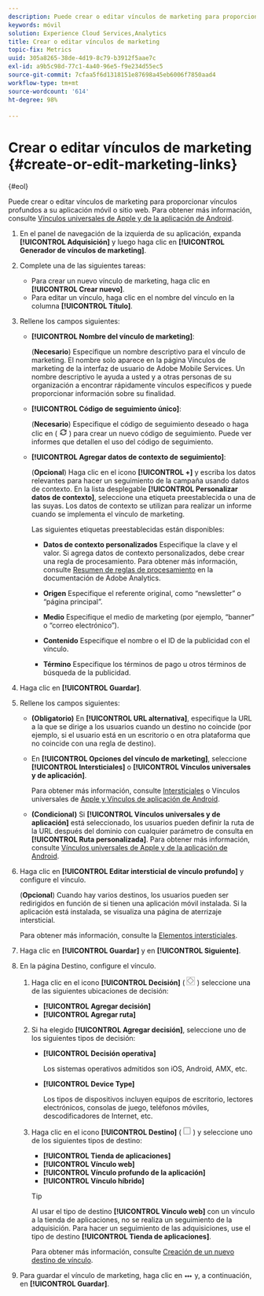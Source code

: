 ```yaml
---
description: Puede crear o editar vínculos de marketing para proporcionar vínculos profundos a su aplicación móvil o sitio web.
keywords: móvil
solution: Experience Cloud Services,Analytics
title: Crear o editar vínculos de marketing
topic-fix: Metrics
uuid: 305a8265-38de-4d19-8c79-b3912f5aae7c
exl-id: a9b5c98d-77c1-4a40-96e5-f9e234d55ec5
source-git-commit: 7cfaa5f6d1318151e87698a45eb6006f7850aad4
workflow-type: tm+mt
source-wordcount: '614'
ht-degree: 98%

---
```


# Crear o editar vínculos de marketing {#create-or-edit-marketing-links}

{#eol}

Puede crear o editar vínculos de marketing para proporcionar vínculos profundos a su aplicación móvil o sitio web. Para obtener más información, consulte [Vínculos universales de Apple y de la aplicación de Android](/help/using/c-manage-app-settings/c-mob-confg-app/c-universal-app-links.md).

1. En el panel de navegación de la izquierda de su aplicación, expanda **[!UICONTROL Adquisición]** y luego haga clic en **[!UICONTROL Generador de vínculos de marketing]**.
1. Complete una de las siguientes tareas:

   * Para crear un nuevo vínculo de marketing, haga clic en **[!UICONTROL Crear nuevo]**.
   * Para editar un vínculo, haga clic en el nombre del vínculo en la columna **[!UICONTROL Título]**.

1. Rellene los campos siguientes:

   * **[!UICONTROL Nombre del vínculo de marketing]**:

      (**Necesario**) Especifique un nombre descriptivo para el vínculo de marketing. El nombre solo aparece en la página Vínculos de marketing de la interfaz de usuario de Adobe Mobile Services. Un nombre descriptivo le ayuda a usted y a otras personas de su organización a encontrar rápidamente vínculos específicos y puede proporcionar información sobre su finalidad.

   * **[!UICONTROL Código de seguimiento único]**:

      (**Necesario**) Especifique el código de seguimiento deseado o haga clic en ( ![generar icono](assets/icon_generate.png) ) para crear un nuevo código de seguimiento. Puede ver informes que detallen el uso del código de seguimiento.

   * **[!UICONTROL Agregar datos de contexto de seguimiento]**:

      (**Opcional**) Haga clic en el icono **[!UICONTROL +]** y escriba los datos relevantes para hacer un seguimiento de la campaña usando datos de contexto. En la lista desplegable **[!UICONTROL Personalizar datos de contexto]**, seleccione una etiqueta preestablecida o una de las suyas. Los datos de contexto se utilizan para realizar un informe cuando se implementa el vínculo de marketing.

      Las siguientes etiquetas preestablecidas están disponibles:

      * **Datos de contexto personalizados** Especifique la clave y el valor. Si agrega datos de contexto personalizados, debe crear una regla de procesamiento. Para obtener más información, consulte [Resumen de reglas de procesamiento](https://experienceleague.adobe.com/docs/analytics/admin/admin-tools/processing-rules/processing-rules.html?lang=es) en la documentación de Adobe Analytics.

      * **Origen** Especifique el referente original, como “newsletter” o “página principal”.

      * **Medio** Especifique el medio de marketing (por ejemplo, “banner” o “correo electrónico”).

      * **Contenido** Especifique el nombre o el ID de la publicidad con el vínculo.

      * **Término** Especifique los términos de pago u otros términos de búsqueda de la publicidad.
1. Haga clic en **[!UICONTROL Guardar]**.
1. Rellene los campos siguientes:

   * **(Obligatorio)** En **[!UICONTROL URL alternativa]**, especifique la URL a la que se dirige a los usuarios cuando un destino no coincide (por ejemplo, si el usuario está en un escritorio o en otra plataforma que no coincide con una regla de destino).
   * En **[!UICONTROL Opciones del vínculo de marketing]**, seleccione **[!UICONTROL Intersticiales]** o **[!UICONTROL Vínculos universales y de aplicación]**.

      Para obtener más información, consulte [Intersticiales](/help/using/acquisition-main/c-marketing-links-builder/t-create-edit-adobe-links/t-interstitials.md) o Vínculos universales de [Apple y Vínculos de aplicación de Android](/help/using/c-manage-app-settings/c-mob-confg-app/c-universal-app-links.md).

   * **(Condicional)** Si **[!UICONTROL Vínculos universales y de aplicación]** está seleccionado, los usuarios pueden definir la ruta de la URL después del dominio con cualquier parámetro de consulta en **[!UICONTROL Ruta personalizada]**. Para obtener más información, consulte [Vínculos universales de Apple y de la aplicación de Android](/help/using/c-manage-app-settings/c-mob-confg-app/c-universal-app-links.md).

1. Haga clic en **[!UICONTROL Editar intersticial de vínculo profundo]** y configure el vínculo.

   (**Opcional**) Cuando hay varios destinos, los usuarios pueden ser redirigidos en función de si tienen una aplicación móvil instalada. Si la aplicación está instalada, se visualiza una página de aterrizaje intersticial.

   Para obtener más información, consulte la [Elementos intersticiales](/help/using/acquisition-main/c-marketing-links-builder/t-create-edit-adobe-links/t-interstitials.md).

1. Haga clic en **[!UICONTROL Guardar]** y en **[!UICONTROL Siguiente]**.
1. En la página Destino, configure el vínculo.

   1. Haga clic en el icono **[!UICONTROL Decisión]** ( ![icono de decisión](assets/icon_decision.png) ) seleccione una de las siguientes ubicaciones de decisión:

      * **[!UICONTROL Agregar decisión]**
      * **[!UICONTROL Agregar ruta]**
   1. Si ha elegido **[!UICONTROL Agregar decisión]**, seleccione uno de los siguientes tipos de decisión:

      * **[!UICONTROL Decisión operativa]**

         Los sistemas operativos admitidos son iOS, Android, AMX, etc.

      * **[!UICONTROL Device Type]**

         Los tipos de dispositivos incluyen equipos de escritorio, lectores electrónicos, consolas de juego, teléfonos móviles, descodificadores de Internet, etc.
   1. Haga clic en el icono **[!UICONTROL Destino]** ( ![icono cuadrado](assets/icon_square.png) ) y seleccione uno de los siguientes tipos de destino:

      * **[!UICONTROL Tienda de aplicaciones]**
      * **[!UICONTROL Vínculo web]**
      * **[!UICONTROL Vínculo profundo de la aplicación]**
      * **[!UICONTROL Vínculo híbrido]**

      >[!TIP]
      >
      >Al usar el tipo de destino **[!UICONTROL Vínculo web]** con un vínculo a la tienda de aplicaciones, no se realiza un seguimiento de la adquisición. Para hacer un seguimiento de las adquisiciones, use el tipo de destino **[!UICONTROL Tienda de aplicaciones]**.

      Para obtener más información, consulte [Creación de un nuevo destino de vínculo](/help/using/acquisition-main/c-manage-link-destinations/t-create-new-app-deep-link-destination.md).




1. Para guardar el vínculo de marketing, haga clic en ![elipses](assets/icon_elipses.png) y, a continuación, en **[!UICONTROL Guardar]**.
